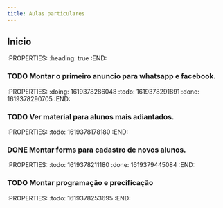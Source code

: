 ```yaml
---
title: Aulas particulares
---
```


## Inicio
:PROPERTIES:
:heading: true
:END:
### TODO Montar o primeiro anuncio para whatsapp e facebook.
:PROPERTIES:
:doing: 1619378286048
:todo: 1619378291891
:done: 1619378290705
:END:
### TODO Ver material para alunos mais adiantados.
:PROPERTIES:
:todo: 1619378178180
:END:
### DONE Montar forms para cadastro de novos alunos.
:PROPERTIES:
:todo: 1619378211180
:done: 1619379445084
:END:
### TODO Montar programação e precificação
:PROPERTIES:
:todo: 1619378253695
:END:
##
